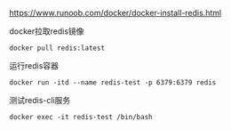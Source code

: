 https://www.runoob.com/docker/docker-install-redis.html

docker拉取redis镜像

```
docker pull redis:latest
```

运行redis容器

```
docker run -itd --name redis-test -p 6379:6379 redis
```

测试redis-cli服务

```
docker exec -it redis-test /bin/bash
```


